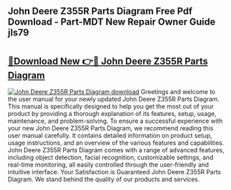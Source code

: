 ## John Deere Z355R Parts Diagram Free Pdf Download - Part-MDT New Repair Owner Guide jIs79

# <h2><a href="http://dfhmxxb.blite.top/?on=John+Deere+Z355R+Parts+Diagram">🔗Download New 👉🔴 John Deere Z355R Parts Diagram</a></h2>

[![John Deere Z355R Parts Diagram download](https://i.imgur.com/lujVjoI.png)](http://dfhmxxb.blite.top/?on=John+Deere+Z355R+Parts+Diagram)
Greetings and welcome to the user manual for your newly updated John Deere Z355R Parts Diagram. This manual is specifically designed to help you get the most out of your product by providing a thorough explanation of its features, setup, usage, maintenance, and problem-solving. To ensure a successful experience with your new John Deere Z355R Parts Diagram, we recommend reading this user manual carefully. It contains detailed information on product setup, usage instructions, and an overview of the various features and capabilities. John Deere Z355R Parts Diagram comes with a range of advanced features, including object detection, facial recognition, customizable settings, and real-time monitoring, all easily controlled through the user-friendly and intuitive interface. Your Satisfaction is Guaranteed John Deere Z355R Parts Diagram. We stand behind the quality of our products and services.
